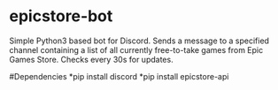 # epicstore-bot

Simple Python3 based bot for Discord. 
Sends a message to a specified channel containing a list of all currently free-to-take games from Epic Games Store. 
Checks every 30s for updates.

#Dependencies
*pip install discord
*pip install epicstore-api
